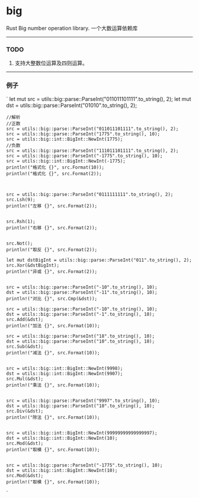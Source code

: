 # big
Rust Big number operation library.
一个大数运算依赖库

-------------------
### TODO
1. 支持大整数位运算及四则运算。

-------------------
### 例子

`
	let mut src = utils::big::parse::ParseInt("011011101111".to_string(), 2);
	let mut dst = utils::big::parse::ParseInt("01010".to_string(), 2);

	//解析
	//正数
	src = utils::big::parse::ParseInt("011011101111".to_string(), 2);
	src = utils::big::parse::ParseInt("1775".to_string(), 10);
	src = utils::big::int::BigInt::NewInt(1775);
	//负数
	src = utils::big::parse::ParseInt("111011101111".to_string(), 2);
	src = utils::big::parse::ParseInt("-1775".to_string(), 10);
	src = utils::big::int::BigInt::NewInt(-1775);
	println!("格式化 {}", src.Format(10));
	println!("格式化 {}", src.Format(2));


	
	src = utils::big::parse::ParseInt("0111111111".to_string(), 2);
	src.Lsh(9);
	println!("左移 {}", src.Format(2));


	src.Rsh(1);
	println!("右移 {}", src.Format(2));


	src.Not();
	println!("取反 {}", src.Format(2));

	let mut dstBigInt = utils::big::parse::ParseInt("011".to_string(), 2);
	src.Xor(&dstBigInt);
	println!("异或 {}", src.Format(2));


	src = utils::big::parse::ParseInt("-10".to_string(), 10);
	dst = utils::big::parse::ParseInt("-11".to_string(), 10);
	println!("对比 {}", src.Cmp(&dst));

	src = utils::big::parse::ParseInt("-10".to_string(), 10);
	dst = utils::big::parse::ParseInt("-1".to_string(), 10);
	src.Add(&dst);
	println!("加法 {}", src.Format(10));

	src = utils::big::parse::ParseInt("18".to_string(), 10);
	dst = utils::big::parse::ParseInt("10".to_string(), 10);
	src.Sub(&dst);
	println!("减法 {}", src.Format(10));


	src = utils::big::int::BigInt::NewInt(9998);
	dst = utils::big::int::BigInt::NewInt(9907);
	src.Mul(&dst);
	println!("乘法 {}", src.Format(10));


	src = utils::big::parse::ParseInt("9997".to_string(), 10);
	dst = utils::big::parse::ParseInt("10".to_string(), 10);
	src.Div(&dst);
	println!("除法 {}", src.Format(10));


	src = utils::big::int::BigInt::NewInt(99999999999999997);
	dst = utils::big::int::BigInt::NewInt(10);
	src.Mod(&dst);
	println!("取模 {}", src.Format(10));


	src = utils::big::parse::ParseInt("-1775".to_string(), 10);
	dst = utils::big::int::BigInt::NewInt(10);
	src.Mod(&dst);
	println!("取模 {}", src.Format(10));
`